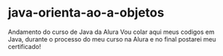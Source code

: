 # java-orienta-ao-a-objetos
Andamento do curso de Java da Alura
Vou colar aqui meus codigos em Java, durante o processo do meu curso na Alura e no final postarei meu certificado! 
